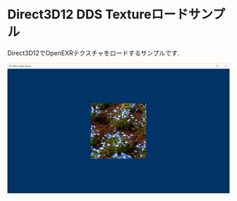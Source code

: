 # Direct3D12 DDS Textureロードサンプル
Direct3D12でOpenEXRテクスチャをロードするサンプルです.

![Screen Shot](https://github.com/shaderjp/ShaderjpDirect3D12Samples/blob/master/ScreenShot/exr002.jpg)
